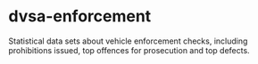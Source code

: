 # dvsa-enforcement
Statistical data sets about vehicle enforcement checks, including prohibitions issued, top offences for prosecution and top defects.
